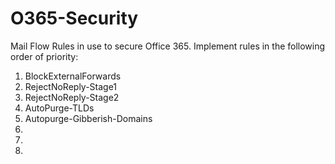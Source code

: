 # O365-Security
Mail Flow Rules in use to secure Office 365. Implement rules in the following order of priority:

1. BlockExternalForwards
2. RejectNoReply-Stage1
3. RejectNoReply-Stage2
4. AutoPurge-TLDs
5. Autopurge-Gibberish-Domains
6. 
7. 
8. 
